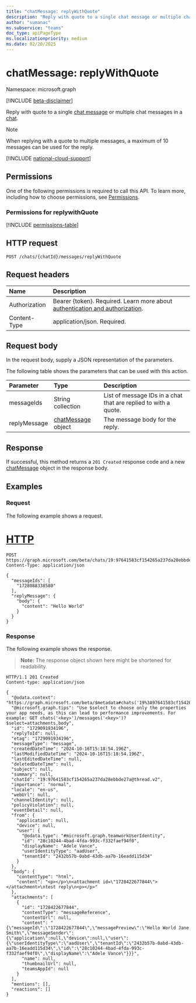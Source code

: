 ```yaml
---
title: "chatMessage: replyWithQuote"
description: "Reply with quote to a single chat message or multiple chat messages in a chat."
author: "sumanac"
ms.subservice: "teams"
doc_type: apiPageType
ms.localizationpriority: medium
ms.date: 02/20/2025
---
```


# chatMessage: replyWithQuote

Namespace: microsoft.graph

[!INCLUDE [beta-disclaimer](../../includes/beta-disclaimer.md)]

Reply with quote to a single [chat message](../resources/chatmessage.md) or multiple chat messages in a [chat](../resources/chat.md).

> [!NOTE]
> When replying with a quote to multiple messages, a maximum of 10 messages can be used for the reply.

[!INCLUDE [national-cloud-support](../../includes/all-clouds.md)]

## Permissions

One of the following permissions is required to call this API. To learn more, including how to choose permissions, see [Permissions](/graph/permissions-reference).

### Permissions for replywithQuote
<!-- { "blockType": "permissions", "name": "chatmessage_replywithquote" } -->
[!INCLUDE [permissions-table](../includes/permissions/chatmessage.md)]

## HTTP request

<!-- {
  "blockType": "ignored"
}
-->
``` http
POST /chats/{chatId}/messages/replyWithQuote
```

## Request headers

|Name|Description|
|:---|:---|
|Authorization|Bearer {token}. Required. Learn more about [authentication and authorization](/graph/auth/auth-concepts).|
|Content-Type|application/json. Required.|

## Request body

In the request body, supply a JSON representation of the parameters.

The following table shows the parameters that can be used with this action.

|Parameter|Type|Description|
|:---|:---|:---|
|messageIds|String collection|List of message IDs in a chat that are replied to with a quote. |
|replyMessage|[chatMessage](../resources/chatmessage.md) object|The message body for the reply. |

## Response

If successful, this method returns a `201 Created` response code and a new [chatMessage](../resources/chatmessage.md) object in the response body.

## Examples

### Request

The following example shows a request.

# [HTTP](#tab/http)
<!-- {
  "blockType": "request",
  "name": "chatmessage.forwardToChat",
  "sampleKeys": ["19:97641583cf154265a237da28ebbde27a@thread.v2"]
}
-->

```http
POST https://graph.microsoft.com/beta/chats/19:97641583cf154265a237da28ebbde27a@thread.v2/messages/replyWithQuote
Content-Type: application/json

{
  "messageIds": [
    "1728088338580"
  ],
  "replyMessage": {
    "body": {
      "content": "Hello World"
    }
  }
}
```

### Response

The following example shows the response.

>**Note:** The response object shown here might be shortened for readability.
<!-- {
  "blockType": "response",
  "truncated": true,
  "@odata.type": "microsoft.graph.chat"
}
-->
``` http
HTTP/1.1 201 Created
Content-type: application/json

{
  "@odata.context": "https://graph.microsoft.com/beta/$metadata#chats('19%3A97641583cf154265a237da28ebbde27a%40thread.v2')/messages/$entity",
  "@microsoft.graph.tips": "Use $select to choose only the properties your app needs, as this can lead to performance improvements. For example: GET chats('<key>')/messages('<key>')?$select=attachments,body",
  "id": "1729091934196",
  "replyToId": null,
  "etag": "1729091934196",
  "messageType": "message",
  "createdDateTime": "2024-10-16T15:18:54.196Z",
  "lastModifiedDateTime": "2024-10-16T15:18:54.196Z",
  "lastEditedDateTime": null,
  "deletedDateTime": null,
  "subject": null,
  "summary": null,
  "chatId": "19:97641583cf154265a237da28ebbde27a@thread.v2",
  "importance": "normal",
  "locale": "en-us",
  "webUrl": null,
  "channelIdentity": null,
  "policyViolation": null,
  "eventDetail": null,
  "from": {
    "application": null,
    "device": null,
    "user": {
      "@odata.type": "#microsoft.graph.teamworkUserIdentity",
      "id": "28c10244-4bad-4fda-993c-f332faef94f0",
      "displayName": "Adele Vance",
      "userIdentityType": "aadUser",
      "tenantId": "2432b57b-0abd-43db-aa7b-16eadd115d34"
    }
  },
  "body": {
    "contentType": "html",
    "content": "<p></p>\n<attachment id=\"1728422677844\"></attachment>\ntest reply\n<p></p>"
  },
  "attachments": [
    {
      "id": "1728422677844",
      "contentType": "messageReference",
      "contentUrl": null,
      "content": "{\"messageId\":\"1728422677844\",\"messagePreview\":\"Hello World Jane Smith\",\"messageSender\":{\"application\":null,\"device\":null,\"user\":{\"userIdentityType\":\"aadUser\",\"tenantId\":\"2432b57b-0abd-43db-aa7b-16eadd115d34\",\"id\":\"28c10244-4bad-4fda-993c-f332faef94f0\",\"displayName\":\"Adele Vance\"}}}",
      "name": null,
      "thumbnailUrl": null,
      "teamsAppId": null
    }
  ],
  "mentions": [],
  "reactions": []
}
```